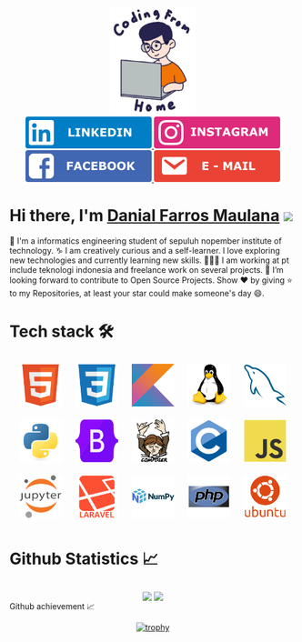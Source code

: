 <div id="header" align="center">
  <img src="./src/Code.svg" width="150"/>
</div>

<div id="badges" align="center">
  <a href ="https://www.linkedin.com/in/danial-farros-maulana-2a46b7212/">
    <img src="./src/Linkedin.svg" alt="LinkedIn Badge"/>
  </a>
  <a href="https://www.instagram.com/danialfarrosmaulana/">
  <img src="./src/Instagram.svg" alt="Instagram Badge" />
  </a>
  <a href="https://www.facebook.com/danialfarros.maulana/">
  <img src="./src/Facebook.svg" alt="Youtube Badge"/>
  </a>
  <a href="mailto:<nowiki>agentavery@sample.com?subject=hello danial">
  <img src="./src/Email.svg" alt="Twitter Badge"/>
  </a>
</div>
</div>

# Hi there, I'm [Danial Farros Maulana](https://www.linkedin.com/in/danial-farros-maulana-2a46b7212/) <img width="30px" src="https://media.giphy.com/media/hvRJCLFzcasrR4ia7z/giphy.gif" /> 
📓 I'm a informatics engineering student of sepuluh nopember institute of technology.
♑ I am creatively curious and a self-learner. I love exploring new technologies and currently learning new skills.
👨🏻‍💻 I am working at pt include teknologi indonesia and freelance work on several projects.
💬 I’m looking forward to contribute to Open Source Projects.
Show ❤ by giving ⭐ to my Repositories, at least your star could make someone's day 😄.

<h1>
  Tech stack 🛠
</h1>
<div align="center" style="display: inline-block">
  <img src="./src/Logohtml5.svg" width="75px" style="margin: 10px">
<img src="./src/LogoCSS.svg" width="75px" style="margin: 10px">
<img src="./src/LogoKotlin.svg" width="75px" style="margin: 10px">
<img src="./src/LogoLinux.svg" width="75px" style="margin: 10px">
<img src="./src/LogoMysql.svg" width="75px" style="margin: 10px">
<img src="./src/LogoPhyton.svg" width="75px" style="margin: 10px">
<img src="./src/LogoBootstrap.svg" width="75px" style="margin: 10px">
<img src="./src/LogoComposser.svg" width="75px" style="margin: 10px">
<img src="./src/LogoC.svg" width="75px" style="margin: 10px">
<img src="./src/LogoJS.svg" width="75px" style="margin: 10px">
<img src="./src/LogoJupyter.svg" width="75px" style="margin: 10px">
<img src="./src/LogoLaravel.svg" width="75px" style="margin: 10px">
<img src="./src/LogoNumpy.svg" width="75px" style="margin: 10px">
<img src="./src/LogoPHP.svg" width="75px" style="margin: 10px">
<img src="./src/LogoUbuntu.svg" width="75px" style="margin: 10px">
</div>

<h1>

  Github Statistics 📈
</h1>

<div align="center"> 
      <img align="center" src="https://github-readme-stats-sigma-five.vercel.app/api?username=danial921&show_icons=true&include_all_commits=true&count_private=true&theme=react&line_height=40" />
      <img align="center" src="https://github-readme-stats.vercel.app/api/top-langs/?username=danial921&theme=react&line_height=40&hide=css"/>
</div

<h1>
  Github achievement 📈
</h1>

<div align="center">

[![trophy](https://github-profile-trophy.vercel.app/?username=ryo-ma&theme=nord&margin-w=15&margin-h=15&row=2&column=3)](https://github.com/ryo-ma/github-profile-trophy)
</div>



